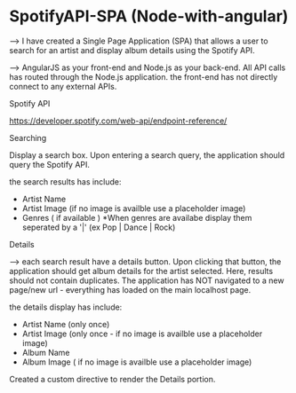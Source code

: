 # SpotifyAPI-SPA (Node-with-angular)

--> I have created a Single Page Application (SPA) that allows a user to search for an artist and display album details using the Spotify API.

--> AngularJS as your front-end and Node.js as your back-end. All API calls has routed through the Node.js application. the front-end has not directly connect to any external APIs.

Spotify API

https://developer.spotify.com/web-api/endpoint-reference/

Searching

Display a search box. Upon entering a search query, the application should query the Spotify API.

the search results has include: 
- Artist Name 
- Artist Image (if no image is availble use a placeholder image) 
- Genres ( if available ) 
*When genres are availabe display them seperated by a '|' (ex Pop | Dance | Rock)

Details

--> each search result  have a details button. Upon clicking that button, the application should get album details for the artist selected. Here, results should not contain duplicates. The application has NOT navigated to a new page/new url - everything has loaded on the main localhost page.

the details display has include: 
- Artist Name (only once) 
- Artist Image (only once - if no image is availble use a placeholder image) 
- Album Name 
- Album Image ( if no image is availble use a placeholder image)

Created a custom directive to render the Details portion.
